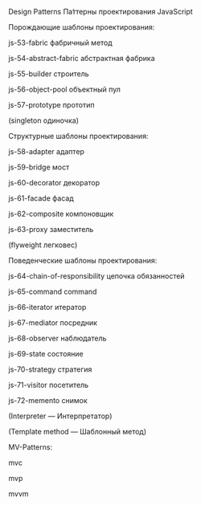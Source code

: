 Design Patterns Па́ттерны проектирования JavaScript

Порождающие шаблоны проектирования:

js-53-fabric фабричный метод

js-54-abstract-fabric абстрактная фабрика

js-55-builder строитель

js-56-object-pool объектный пул

js-57-prototype прототип

(singleton одиночка)

Структурные шаблоны проектирования:

js-58-adapter адаптер

js-59-bridge мост

js-60-decorator декоратор

js-61-facade фасад

js-62-composite компоновщик

js-63-proxy заместитель

(flyweight легковес)

Поведенческие шаблоны проектирования:

js-64-chain-of-responsibility цепочка обязанностей

js-65-command command

js-66-iterator итератор

js-67-mediator посредник

js-68-observer наблюдатель

js-69-state состояние

js-70-strategy стратегия

js-71-visitor посетитель

js-72-memento снимок

(Interpreter — Интерпретатор)

(Template method — Шаблонный метод)

MV-Patterns:

mvc

mvp

mvvm

